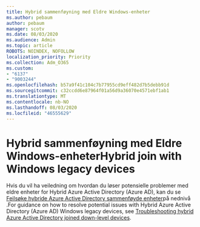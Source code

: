```yaml
---
title: Hybrid sammenføyning med Eldre Windows-enheter
ms.author: pebaum
author: pebaum
manager: scotv
ms.date: 08/03/2020
ms.audience: Admin
ms.topic: article
ROBOTS: NOINDEX, NOFOLLOW
localization_priority: Priority
ms.collection: Adm_O365
ms.custom:
- "6137"
- "9003244"
ms.openlocfilehash: b57a9f41c104c7b77955cd9eff482d7b5debb91d
ms.sourcegitcommit: c32ccdd6e87964f01a56d9a36070e4571ebf1ab1
ms.translationtype: MT
ms.contentlocale: nb-NO
ms.lasthandoff: 08/03/2020
ms.locfileid: "46555629"
---
```

# <a name="hybrid-join-with-windows-legacy-devices"></a><span data-ttu-id="bc95e-102">Hybrid sammenføyning med Eldre Windows-enheter</span><span class="sxs-lookup"><span data-stu-id="bc95e-102">Hybrid join with Windows legacy devices</span></span>

<span data-ttu-id="bc95e-103">Hvis du vil ha veiledning om hvordan du løser potensielle problemer med eldre enheter for Hybrid Azure Active Directory (Azure AD), kan du se [Feilsøke hybride Azure Active Directory sammenføyde enheter](https://docs.microsoft.com/azure/active-directory/devices/troubleshoot-hybrid-join-windows-legacy)på nednivå .</span><span class="sxs-lookup"><span data-stu-id="bc95e-103">For guidance on how to resolve potential issues with Hybrid Azure Active Directory (Azure AD) Windows legacy devices, see [Troubleshooting hybrid Azure Active Directory joined down-level devices](https://docs.microsoft.com/azure/active-directory/devices/troubleshoot-hybrid-join-windows-legacy).</span></span> 